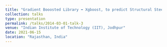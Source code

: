 ```yaml
---
title: "Gradient Booosted Library ➡️ Xgboost, to predict Structural Steel-columns 🏛️ Fire-Resistance 🔥"
collection: talks
type: presentation
permalink: /talks/2014-03-01-talk-3
venue: "Indian Institute of Technology (IIT), Jodhpur"
date: 2021-06-15
location: "Rajasthan, India"
---
```

